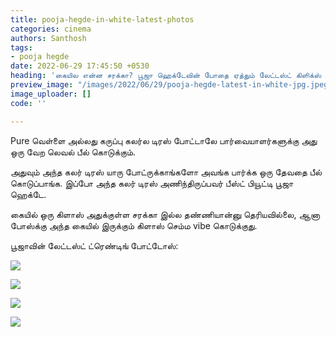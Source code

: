 ```yaml
---
title: pooja-hegde-in-white-latest-photos
categories: cinema
authors: Santhosh
tags:
- pooja hegde
date: 2022-06-29 17:45:50 +0530
heading: 'கையில என்ன சரக்கா? பூஜா ஹெக்டேவின் போதை ஏத்தும் லேட்டஸ்ட் கிளிக்ஸ் வைரல்..! '
preview_image: "/images/2022/06/29/pooja-hegde-latest-in-white-jpg.jpeg"
image_uploader: []
code: ''

---
```

Pure வெள்ளை அல்லது கருப்பு கலர்ல டிரஸ் போட்டாலே பார்வையாளர்களுக்கு அது ஒரு வேற லெவல் பீல் கொடுக்கும்.

அதுவும் அந்த கலர் டிரஸ் யாரு போட்ருக்காங்களோ அவங்க பார்க்க ஒரு தேவதை பீல் கொடுப்பாங்க. இப்போ அந்த கலர் டிரஸ் அணிந்திருப்பவர் பீஸ்ட் பியூட்டி பூஜா ஹெக்டே.

கையில் ஒரு கிளாஸ் அதுக்குள்ள சரக்கா இல்ல தண்ணியான்னு தெரியவில்லை, ஆனா போஸ்க்கு அந்த கையில் இருக்கும் கிளாஸ் செம்ம vibe கொடுக்குது.

பூஜாவின் லேட்டஸ்ட் ட்ரெண்டிங் போட்டோஸ்:

![](/images/2022/06/29/pooja-hegde-in-white-jpg.jpeg)

![](/images/2022/06/29/pooja-hegde-in-white-1-jpg.jpeg)

![](/images/2022/06/29/pooja-hegde-in-white-2-jpg.jpeg)

![](/images/2022/06/29/pooja-hegde-in-white-3-jpg.jpeg)
